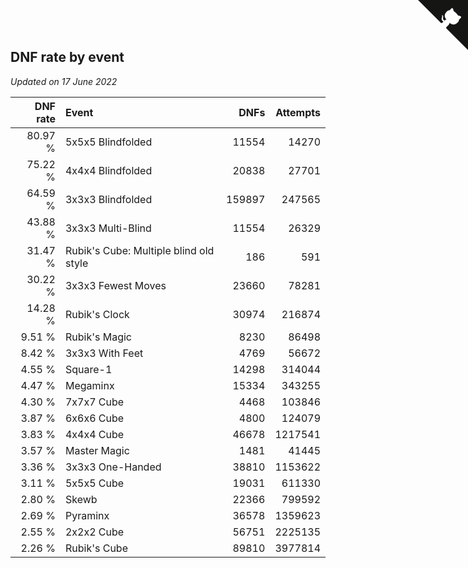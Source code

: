 ## DNF rate by event

*Updated on 17 June 2022*

| DNF rate | Event | DNFs | Attempts |
| ---: | :--- | ---: | ---: |
| 80.97 % | 5x5x5 Blindfolded | 11554 | 14270 |
| 75.22 % | 4x4x4 Blindfolded | 20838 | 27701 |
| 64.59 % | 3x3x3 Blindfolded | 159897 | 247565 |
| 43.88 % | 3x3x3 Multi-Blind | 11554 | 26329 |
| 31.47 % | Rubik's Cube: Multiple blind old style | 186 | 591 |
| 30.22 % | 3x3x3 Fewest Moves | 23660 | 78281 |
| 14.28 % | Rubik's Clock | 30974 | 216874 |
| 9.51 % | Rubik's Magic | 8230 | 86498 |
| 8.42 % | 3x3x3 With Feet | 4769 | 56672 |
| 4.55 % | Square-1 | 14298 | 314044 |
| 4.47 % | Megaminx | 15334 | 343255 |
| 4.30 % | 7x7x7 Cube | 4468 | 103846 |
| 3.87 % | 6x6x6 Cube | 4800 | 124079 |
| 3.83 % | 4x4x4 Cube | 46678 | 1217541 |
| 3.57 % | Master Magic | 1481 | 41445 |
| 3.36 % | 3x3x3 One-Handed | 38810 | 1153622 |
| 3.11 % | 5x5x5 Cube | 19031 | 611330 |
| 2.80 % | Skewb | 22366 | 799592 |
| 2.69 % | Pyraminx | 36578 | 1359623 |
| 2.55 % | 2x2x2 Cube | 56751 | 2225135 |
| 2.26 % | Rubik's Cube | 89810 | 3977814 |


<a href="https://github.com/JustinTimeCuber/wca_statistics" class="github-corner" aria-label="View source on Github"><svg width="80" height="80" viewBox="0 0 250 250" style="fill:#151513; color:#fff; position: absolute; top: 0; border: 0; right: 0;" aria-hidden="true"><path d="M0,0 L115,115 L130,115 L142,142 L250,250 L250,0 Z"></path><path d="M128.3,109.0 C113.8,99.7 119.0,89.6 119.0,89.6 C122.0,82.7 120.5,78.6 120.5,78.6 C119.2,72.0 123.4,76.3 123.4,76.3 C127.3,80.9 125.5,87.3 125.5,87.3 C122.9,97.6 130.6,101.9 134.4,103.2" fill="currentColor" style="transform-origin: 130px 106px;" class="octo-arm"></path><path d="M115.0,115.0 C114.9,115.1 118.7,116.5 119.8,115.4 L133.7,101.6 C136.9,99.2 139.9,98.4 142.2,98.6 C133.8,88.0 127.5,74.4 143.8,58.0 C148.5,53.4 154.0,51.2 159.7,51.0 C160.3,49.4 163.2,43.6 171.4,40.1 C171.4,40.1 176.1,42.5 178.8,56.2 C183.1,58.6 187.2,61.8 190.9,65.4 C194.5,69.0 197.7,73.2 200.1,77.6 C213.8,80.2 216.3,84.9 216.3,84.9 C212.7,93.1 206.9,96.0 205.4,96.6 C205.1,102.4 203.0,107.8 198.3,112.5 C181.9,128.9 168.3,122.5 157.7,114.1 C157.9,116.9 156.7,120.9 152.7,124.9 L141.0,136.5 C139.8,137.7 141.6,141.9 141.8,141.8 Z" fill="currentColor" class="octo-body"></path></svg></a><style>.github-corner:hover .octo-arm{animation:octocat-wave 560ms ease-in-out}@keyframes octocat-wave{0%,100%{transform:rotate(0)}20%,60%{transform:rotate(-25deg)}40%,80%{transform:rotate(10deg)}}@media (max-width:500px){.github-corner:hover .octo-arm{animation:none}.github-corner .octo-arm{animation:octocat-wave 560ms ease-in-out}}</style>
